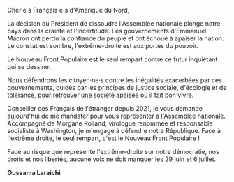 Chèr·e·s Français·e·s d'Amérique du Nord,

La décision du Président de dissoudre l'Assemblée nationale plonge
notre pays dans la crainte et l'incertitude. Les gouvernements
d'Emmanuel Macron ont perdu la confiance du peuple et ont
échoué à apaiser la nation. Le constat est sombre, l'extrême-droite
est aux portes du pouvoir.

Le Nouveau Front Populaire est le seul rempart contre ce futur
inquiétant qui se dessine.

Nous défendrons les citoyen·ne·s contre les inégalités exacerbées
par ces gouvernements, guidés par les principes de justice sociale,
d'écologie et de tolérance, pour retrouver une société apaisée où il
fait bon vivre.

Conseiller des Français de l'étranger depuis 2021, je vous demande
aujourd'hui de me mandater pour vous représenter à l'Assemblée
nationale. Accompagné de Morgane Rolland, virologue renommée
et responsable socialiste à Washington, je m'engage à défendre
notre République. Face à l'extrême droite, le seul rempart, c'est le
Nouveau Front Populaire !

Face au risque que représente l'extrême-droite sur
notre démocratie, nos droits et nos libertés, aucune
voix ne doit manquer les 29 juin et 6 juillet.

**Oussama Laraichi**